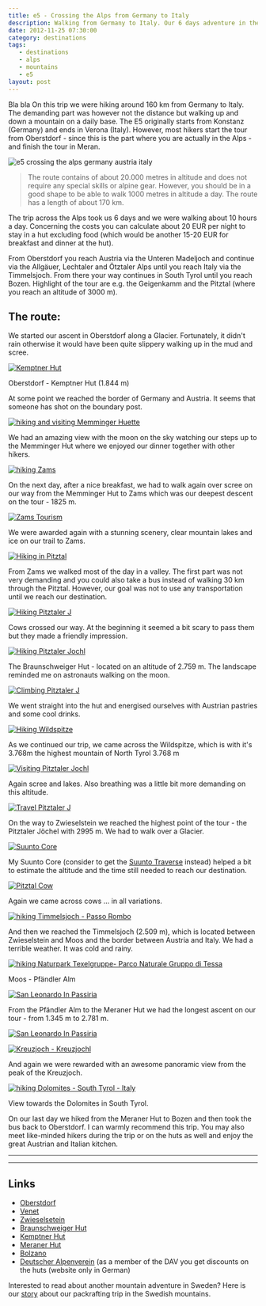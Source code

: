 ```yaml
---
title: e5 - Crossing the Alps from Germany to Italy
description: Walking from Germany to Italy. Our 6 days adventure in the Alps.
date: 2012-11-25 07:30:00
category: destinations
tags:
   - destinations
   - alps
   - mountains
   - e5
layout: post
---
```

Bla bla
On this trip we were hiking around 160 km from Germany to Italy. The demanding part was however not the distance but walking up and down a mountain on a daily base. The E5 originally starts from Konstanz (Germany) and ends in Verona (Italy). However, most hikers start the tour from Oberstdorf - since this is the part where you are actually in the Alps - and finish the tour in Meran.

![][image-1]
<!--more-->

> The route contains of about 20.000 metres in altitude and does not require any special skills or alpine gear. However, you should be in a good shape to be able to walk 1000 metres in altitude a day. The route has a length of about 170 km.

The trip across the Alps took us 6 days and we were walking about 10 hours a day. Concerning the costs you can calculate about 20 EUR per night to stay in a hut excluding food (which would be another 15-20 EUR for breakfast and dinner at the hut).

From Oberstdorf you reach Austria via the Unteren Madeljoch and continue via the Allgäuer, Lechtaler and Ötztaler Alps until you reach Italy via the Timmelsjoch. From there your way continues in South Tyrol until you reach Bozen. Highlight of the tour are e.g. the Geigenkamm and the Pitztal (where you reach an altitude of 3000 m).

## The route:
We started our ascent in Oberstdorf along a Glacier. Fortunately, it didn't rain otherwise it would have been quite slippery walking up in the mud and scree.  

[![Kemptner Hut][image-2]][1]

Oberstdorf - Kemptner Hut (1.844 m)

At some point we reached the border of Germany and Austria. It seems that someone has shot on the boundary post.

[![hiking and visiting Memminger Huette][image-3]][2]

We had an amazing view with the moon on the sky watching our steps up to the Memminger Hut where we enjoyed our dinner together with other hikers.

[![hiking Zams][image-4]][3]

On the next day, after a nice breakfast, we had to walk again over scree on our way from the Memminger Hut to Zams which was our deepest descent on the tour - 1825 m.

[![Zams Tourism][image-5]][4]

We were awarded again with a stunning scenery, clear mountain lakes and ice on our trail to Zams.

[![Hiking in Pitztal][image-6]][5]

From Zams we walked most of the day in a valley. The first part was not very demanding and you could also take a bus instead of walking 30 km through the Pitztal. However, our goal was not to use any transportation until we reach our destination.

[![Hiking Pitztaler J][image-7]][6]

Cows crossed our way. At the beginning it seemed a bit scary to pass them but they made a friendly impression.

[![Hiking Pitztaler Jochl][image-8]][7]

The Braunschweiger Hut - located on an altitude of 2.759 m. The landscape reminded me on astronauts walking on the moon.

[![Climbing Pitztaler J][image-9]][8]

We went straight into the hut and energised ourselves with Austrian pastries and some cool drinks.

[![Hiking Wildspitze][image-10]][9]

As we continued our trip, we came across the Wildspitze, which is with it's 3.768m the highest mountain of North Tyrol 3.768 m

[![Visiting Pitztaler Jochl][image-11]][10]

Again scree and lakes. Also breathing was a little bit more demanding on this altitude.

[![Travel Pitztaler J][image-12]][11]

On the way to Zwieselstein we reached the highest point of the tour - the Pitztaler Jöchel with 2995 m. We had to walk over a Glacier.

[![Suunto Core][image-13]][12]

My Suunto Core (consider to get the <a href="http://www.hikeventures.com/deals/#suunto+traverse">Suunto Traverse</a> instead) helped a bit to estimate the altitude and the time still needed to reach our destination.

[![Pitztal Cow][image-14]][13]

Again we came across cows ... in all variations.

[![hiking Timmelsjoch - Passo Rombo][image-15]][14]

And then we reached the Timmelsjoch (2.509 m), which is located between Zwieselstein and Moos and the border between Austria and Italy. We had a terrible weather. It was cold and rainy.

[![hiking Naturpark Texelgruppe- Parco Naturale Gruppo di Tessa][image-16]][15]

Moos - Pfändler Alm

[![San Leonardo In Passiria][image-17]][16]

From the Pfändler Alm to the Meraner Hut we had the longest ascent on our tour - from 1.345 m
to 2.781 m.

[![San Leonardo In Passiria][image-18]][17]

[![Kreuzjoch - Kreuzjochl][image-19]][18]

And again we were rewarded with an awesome panoramic view from the peak of the Kreuzjoch.

[![hiking Dolomites - South Tyrol - Italy][image-20]][19]

View towards the Dolomites in South Tyrol.

On our last day we hiked from the Meraner Hut to Bozen and then took the bus back to Oberstdorf. I can warmly recommend this trip. You may also meet like-minded hikers during the trip or on the huts as well and enjoy the great Austrian and Italian kitchen.

---

<script type="text/javascript">
amzn_assoc_placement = "adunit0";
amzn_assoc_search_bar = "false";
amzn_assoc_tracking_id = "hikeve-20";
amzn_assoc_search_bar_position = "top";
amzn_assoc_ad_mode = "search";
amzn_assoc_ad_type = "smart";
amzn_assoc_marketplace = "amazon";
amzn_assoc_region = "US";
amzn_assoc_title = "Search Results from Amazon";
amzn_assoc_default_search_phrase = "hiking european alps";
amzn_assoc_default_category = "All";
amzn_assoc_linkid = "cf23da51abb156e309d4b850be09dbb5";
</script>
<script src="//z-na.amazon-adsystem.com/widgets/onejs?MarketPlace=US"></script>

---

## Links

* [Oberstdorf][20]
* [Venet][21]
* [Zwieselsetein][22]
* [Braunschweiger Hut][23]
* [Kemptner Hut][24]
* [Meraner Hut][25]
* [Bolzano][26]
* [Deutscher Alpenverein][27] (as a member of the DAV you get discounts on the huts (website only in German)

Interested to read about another mountain adventure in Sweden? Here is our [story][28] about our packrafting trip in the Swedish mountains.

[1]:	http://www.flickr.com/photos/90204224@N07/8199115122/
[2]:	http://www.flickr.com/photos/90204224@N07/8197987855/
[3]:	http://www.flickr.com/photos/90204224@N07/8197974671/
[4]:	http://www.flickr.com/photos/90204224@N07/8199073150/
[5]:	http://www.flickr.com/photos/90204224@N07/8200207840/
[6]:	http://www.flickr.com/photos/90204224@N07/8199101743/
[7]:	http://www.flickr.com/photos/90204224@N07/8199080183/
[8]:	http://www.flickr.com/photos/90204224@N07/8199086799/
[9]:	http://www.flickr.com/photos/90204224@N07/8200185000/
[10]:	http://www.flickr.com/photos/90204224@N07/8199084673/
[11]:	http://www.flickr.com/photos/90204224@N07/8199074509/
[12]:	http://www.flickr.com/photos/90204224@N07/8200167888/
[13]:	http://www.flickr.com/photos/90204224@N07/8199108809/
[14]:	http://www.flickr.com/photos/90204224@N07/8199061639/
[15]:	http://www.flickr.com/photos/90204224@N07/8199063197/
[16]:	http://www.flickr.com/photos/90204224@N07/8200151840/
[17]:	http://www.flickr.com/photos/90204224@N07/8200145530/
[18]:	http://www.flickr.com/photos/90204224@N07/8199047331/
[19]:	http://www.flickr.com/photos/90204224@N07/8199049051/
[20]:	http://www.oberstdorf.de/en/
[21]:	http://www.venet.at/
[22]:	http://www.soelden.com/urlaub/EN/SD/WI/urlaubsplanung/ortsinformation/orte/zwieselstein/index.html
[23]:	http://www.kemptner-huette.de/
[24]:	http://www.memminger-huette.at/
[25]:	http://www.meranerhuette.it/
[26]:	http://www.bolzano-bozen.it/en.html
[27]:	http://www.alpenverein.de/
[28]:	http://www.hikeventures.com/packrafting-Njuoreatnu-Tornetrask-abisko/ "story"

[image-1]:	http://farm9.staticflickr.com/8201/8199045327_da0a7b0233_c.jpg "e5 crossing the alps germany austria italy"
[image-2]:	http://farm9.staticflickr.com/8489/8199115122_1041333c41_c.jpg "e5 crossing the alps germany austria italy - Oberstdorf Kemptner Hütte"
[image-3]:	http://farm9.staticflickr.com/8350/8197987855_31c1634258_c.jpg "e5 crossing the alps germany austria italy - Memminger Hütte"
[image-4]:	http://farm9.staticflickr.com/8348/8197974671_12bf592b0c_c.jpg "e5 crossing the alps germany austria italy - Memminger Hütte Zams"
[image-5]:	http://farm9.staticflickr.com/8481/8199073150_86ac32eba2_c.jpg "e5 crossing the alps germany austria italy - trail zams"
[image-6]:	http://farm9.staticflickr.com/8349/8200207840_8ecb43babe_c.jpg "e5 crossing the alps germany austria italy - zams pitztal"
[image-7]:	http://farm9.staticflickr.com/8486/8199101743_4b46f1ce05_c.jpg "e5 crossing the alps germany austria italy"
[image-8]:	http://farm9.staticflickr.com/8210/8199080183_65dd977f88_c.jpg "e5 crossing the alps germany austria italy - Braunschweiger Hütte"
[image-9]:	http://farm9.staticflickr.com/8338/8199086799_dbbb0c539b_c.jpg "e5 crossing the alps germany austria italy - Braunschweiger Hütte"
[image-10]:	http://farm9.staticflickr.com/8069/8200185000_07bca2bbda_c.jpg "e5 crossing the alps germany austria italy - highest mountain in Tyrol - Wildspitze"
[image-11]:	http://farm9.staticflickr.com/8338/8199084673_8de6459ed7_c.jpg "e5 crossing the alps germany austria italy - Braunschweiger Hütte"
[image-12]:	http://farm9.staticflickr.com/8204/8199074509_f99211b032_c.jpg "e5 crossing the alps germany austria italy - Zwieselstein Pitztaler Jöchel"
[image-13]:	http://farm9.staticflickr.com/8350/8200167888_3f1c509bc9_c.jpg "e5 crossing the alps germany austria italy - Suunto core"
[image-14]:	http://farm9.staticflickr.com/8347/8199108809_e091a3de06_c.jpg "e5 crossing the alps germany austria italy - cows"
[image-15]:	http://farm9.staticflickr.com/8207/8199061639_80e7c01a81_c.jpg "e5 crossing the alps germany austria italy - Timmelsjoch"
[image-16]:	http://farm9.staticflickr.com/8063/8199063197_b77a19803e_c.jpg "e5 crossing the alps germany austria italy - Naturpark Texelgruppe Bozen Moos Pfändler Alm"
[image-17]:	http://farm9.staticflickr.com/8204/8200151840_03b78c8d73_c.jpg "e5 crossing the alps germany austria italy - Pfändler Alm to Meraner Hütte"
[image-18]:	http://farm9.staticflickr.com/8344/8200145530_8d30f67832_c.jpg "e5 crossing the alps germany austria italy"
[image-19]:	http://farm9.staticflickr.com/8068/8199047331_ac304d910a_c.jpg "e5 crossing the alps germany austria italy - Kreuzjoch"
[image-20]:	http://farm9.staticflickr.com/8348/8199049051_e6337db22c_c.jpg "e5 crossing the alps germany austria italy - Dolomites South Tyrol - Dolomiten"
